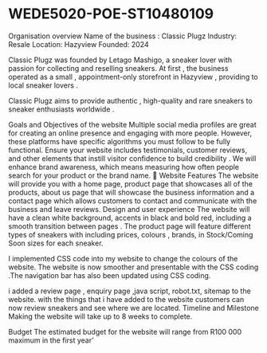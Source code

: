 # WEDE5020-POE-ST10480109
Organisation overview
Name of the business : Classic Plugz
Industry: Resale
Location: Hazyview 
Founded: 2024

Classic Plugz was founded by Letago Mashigo, a sneaker lover with passion for collecting and reselling sneakers. At first , the business operated as a small , appointment-only storefront in Hazyview , providing to local sneaker lovers .

Classic Plugz aims to provide authentic , high-quality and rare sneakers to sneaker enthusiasts worldwide .

Goals and Objectives of the website 
Multiple social media profiles are great for creating an online presence and engaging with more people. However, these platforms have specific algorithms you must follow to be fully functional. Ensure your website includes testimonials, customer reviews, and other elements that instill visitor confidence to build credibility .
We will enhance brand awareness, which means measuring how often people search for your product or the brand name.

Website Features
The website will provide you with a home page, product page that showcases all of the products, about us page that will showcase the business information and a contact page which allows customers to contact and communicate with the business and leave reviews.
Design and user experience
The website will have a clean white background, accents in black and bold red, including a smooth transition between pages .
The product page will feature different types of sneakers with including prices, colours , brands, in Stock/Coming Soon sizes for each sneaker.


I implemented CSS code into my website to change the colours of the website. The website is now smoother and presentable with the CSS coding .The navigation bar has also been updated using CSS coding.

i added a review page , enquiry page ,java script, robot.txt, sitemap to the website. with the things that i have added to the website customers can now review sneakers and see where we are located.
Timeline and Milestone
Making the website will take up to 8 weeks to complete. 

Budget 
The estimated budget for the website will range from R100 000 maximum in the first year’

